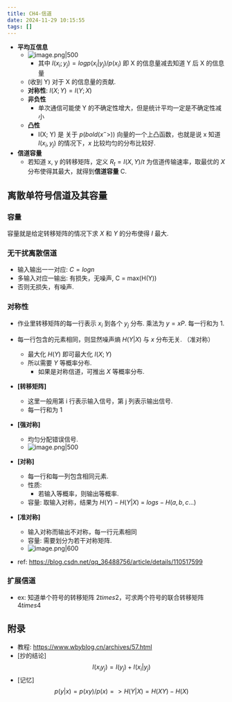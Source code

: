 ```yaml
---
title: CH4-信道
date: 2024-11-29 10:15:55
tags: []
---
```

- **平均互信息**
    - ![image.png|500](https://how-to-1258460161.cos.ap-shanghai.myqcloud.com/how-to/20241129102210.webp)
        - 其中 $I(x_i; y_j) = log p(x_i|y_j) / p(x_i)$ 即 X 的信息量减去知道 Y 后 X 的信息量
    - (收到 Y) 对于 X 的信息量的贡献.
    - **对称性**: $I(X; Y) = I(Y; X)$
    - **非负性**
        - 单次通信可能使 Y 的不确定性增大，但是统计平均一定是不确定性减小
    - **凸性**
        - I(X; Y) 是 关于 $p(bold(x^->))$ 向量的一个上凸函数，也就是说 x 知道 $I(x_i, y_j)$ 的情况下，$x$ 比较均匀的分布比较好.
- **信道容量**
    - 若知道 x, y 的转移矩阵，定义 $R_t = I(X, Y) / t$ 为信道传输速率，取最优的 $X$ 分布使得其最大，就得到**信道容量** C.

## 离散单符号信道及其容量

### 容量

容量就是给定转移矩阵的情况下求 $X$ 和 $Y$ 的分布使得 $I$ 最大.

### 无干扰离散信道

- 输入输出一一对应: $C = log n$
- 多输入对应一输出: 有损失，无噪声, C = max(H(Y))
- 否则无损失，有噪声.

### 对称性

- 作业里转移矩阵的每一行表示 $x_i$ 到各个 $y_j$ 分布. 乘法为 $y = x P$. 每一行和为 1.
- 每一行包含的元素相同，则显然噪声熵 $H(Y|X)$ 与 $x$ 分布无关. （准对称）
    - 最大化 $H(Y)$ 即可最大化 $I(X; Y)$
    - 所以需要  $Y$ 等概率分布. 
        - 如果是对称信道，可推出 $X$ 等概率分布.
- **[转移矩阵]**
    - 这里一般用第 i 行表示输入信号，第 j 列表示输出信号.
    - 每一行和为  1
- **[强对称]**
    - 均匀分配错误信号.
    - ![image.png|500](https://how-to-1258460161.cos.ap-shanghai.myqcloud.com/how-to/20241215220505.webp)
- **[对称]**
    - 每一行和每一列包含相同元素.
    - 性质:
        - 若输入等概率，则输出等概率.
    - 容量: 取输入对称，结果为 $H(Y) - H(Y | X)$ = $log s - H(a, b, c...)$
- **[准对称]**
    - 输入对称而输出不对称，每一行元素相同
    - 容量: 需要划分为若干对称矩阵.
    - ![image.png|600](https://how-to-1258460161.cos.ap-shanghai.myqcloud.com/how-to/20241215222151.webp)

 - ref: https://blog.csdn.net/qq_36488756/article/details/110517599

### 扩展信道

- ex: 知道单个符号的转移矩阵 $2 times 2$，可求两个符号的联合转移矩阵 $4 times 4$

## 附录

- 教程: https://www.wbyblog.cn/archives/57.html
- [抄的结论] $$I(x_i y_j) = I(y_j) + I(x_i | y_j)$$
- [记忆] $$p(y|x) = p(x y) / p(x) => H(Y|X) = H(X Y) - H(X)$$
